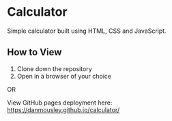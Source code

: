 # Calculator

Simple calculator built using HTML, CSS and JavaScript.

## How to View

1. Clone down the repository
2. Open in a browser of your choice

OR

View GitHub pages deployment here: https://danmousley.github.io/calculator/
